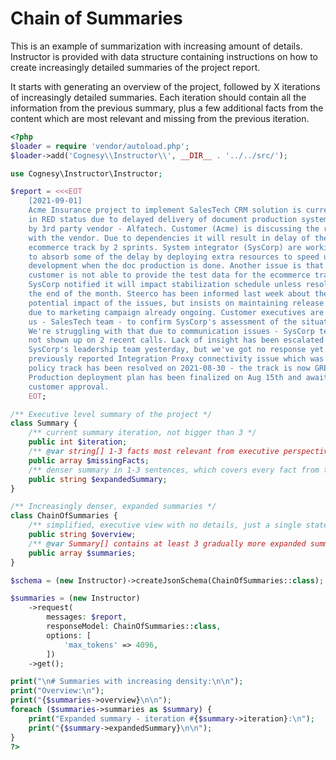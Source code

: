 # Chain of Summaries

This is an example of summarization with increasing amount of details.
Instructor is provided with data structure containing instructions on how to
create increasingly detailed summaries of the project report.

It starts with generating an overview of the project, followed by X iterations
of increasingly detailed summaries. Each iteration should contain all the
information from the previous summary, plus a few additional facts from the
content which are most relevant and missing from the previous iteration.

```php
<?php
$loader = require 'vendor/autoload.php';
$loader->add('Cognesy\\Instructor\\', __DIR__ . '../../src/');

use Cognesy\Instructor\Instructor;

$report = <<<EOT
    [2021-09-01]
    Acme Insurance project to implement SalesTech CRM solution is currently
    in RED status due to delayed delivery of document production system, led
    by 3rd party vendor - Alfatech. Customer (Acme) is discussing the resolution
    with the vendor. Due to dependencies it will result in delay of the
    ecommerce track by 2 sprints. System integrator (SysCorp) are working
    to absorb some of the delay by deploying extra resources to speed up
    development when the doc production is done. Another issue is that the
    customer is not able to provide the test data for the ecommerce track.
    SysCorp notified it will impact stabilization schedule unless resolved by
    the end of the month. Steerco has been informed last week about the
    potential impact of the issues, but insists on maintaining release schedule
    due to marketing campaign already ongoing. Customer executives are asking
    us - SalesTech team - to confirm SysCorp's assessment of the situation.
    We're struggling with that due to communication issues - SysCorp team has
    not shown up on 2 recent calls. Lack of insight has been escalated to
    SysCorp's leadership team yesterday, but we've got no response yet. The
    previously reported Integration Proxy connectivity issue which was blocking
    policy track has been resolved on 2021-08-30 - the track is now GREEN.
    Production deployment plan has been finalized on Aug 15th and awaiting
    customer approval.
    EOT;

/** Executive level summary of the project */
class Summary {
    /** current summary iteration, not bigger than 3 */
    public int $iteration;
    /** @var string[] 1-3 facts most relevant from executive perspective and missing from the summary (avoid technical details) */
    public array $missingFacts;
    /** denser summary in 1-3 sentences, which covers every fact from the previous summary plus the missing ones */
    public string $expandedSummary;
}

/** Increasingly denser, expanded summaries */
class ChainOfSummaries {
    /** simplified, executive view with no details, just a single statement of overall situation */
    public string $overview;
    /** @var Summary[] contains at least 3 gradually more expanded summaries of the content */
    public array $summaries;
}

$schema = (new Instructor)->createJsonSchema(ChainOfSummaries::class);

$summaries = (new Instructor)
    ->request(
        messages: $report,
        responseModel: ChainOfSummaries::class,
        options: [
            'max_tokens' => 4096,
        ])
    ->get();

print("\n# Summaries with increasing density:\n\n");
print("Overview:\n");
print("{$summaries->overview}\n\n");
foreach ($summaries->summaries as $summary) {
    print("Expanded summary - iteration #{$summary->iteration}:\n");
    print("{$summary->expandedSummary}\n\n");
}
?>
```
